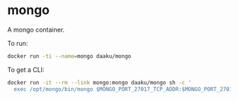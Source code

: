 mongo
=====

A mongo container.

To run:

```sh
docker run -ti --name=mongo daaku/mongo
```

To get a CLI:

```sh
docker run -it --rm --link mongo:mongo daaku/mongo sh -c '
  exec /opt/mongo/bin/mongo $MONGO_PORT_27017_TCP_ADDR:$MONGO_PORT_27017_TCP_PORT'
```
